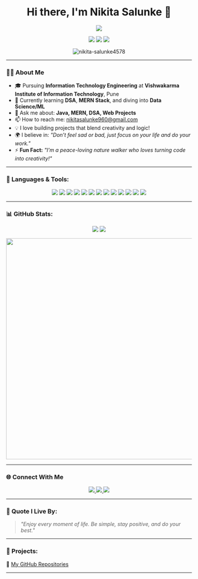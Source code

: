 
<h1 align="center">Hi there, I'm Nikita Salunke 👋</h1>
<p align="center">
  <img src="https://readme-typing-svg.herokuapp.com/?lines=Welcome+to+my+GitHub!;Always+Learning+New+Tech;Focused+on+Growth+%26+Impact&center=true&width=500&height=45">
</p>

<p align="center">
  <img src="https://img.shields.io/badge/Tech Student-FCCF00?style=for-the-badge" />
  <img src="https://img.shields.io/badge/DSA-009688?style=for-the-badge" />
  <img src="https://img.shields.io/badge/WebDev-orange?style=for-the-badge" />
</p>

<p align="center">
  <img src="https://komarev.com/ghpvc/?username=nikita-salunke4578&label=Profile%20views&color=0e75b6&style=flat" alt="nikita-salunke4578" />
</p>

---

### 👩‍💻 About Me
- 🎓 Pursuing **Information Technology Engineering** at **Vishwakarma Institute of Information Technology**, Pune  
- 🌱 Currently learning **DSA**, **MERN Stack**, and diving into **Data Science/ML**
- 💬 Ask me about: **Java, MERN, DSA, Web Projects**
- 📫 How to reach me: nikitasalunke960@gmail.com
- 💡 I love building projects that blend creativity and logic!
- 🌍 I believe in: _"Don’t feel sad or bad, just focus on your life and do your work."_
- ⚡ **Fun Fact:** *"I’m a peace-loving nature walker who loves turning code into creativity!"*

---

### 🚀 Languages & Tools:
<p align="center">
  <img src="https://img.shields.io/badge/Java-ED8B00?style=for-the-badge&logo=java&logoColor=white" />
  <img src="https://img.shields.io/badge/Android-3DDC84?style=for-the-badge&logo=android&logoColor=white" />
  <img src="https://img.shields.io/badge/C-00599C?style=for-the-badge&logo=c&logoColor=white" />
  <img src="https://img.shields.io/badge/C++-00599C?style=for-the-badge&logo=c%2B%2B&logoColor=white" />
  <img src="https://img.shields.io/badge/HTML5-E34F26?style=for-the-badge&logo=html5&logoColor=white" />
  <img src="https://img.shields.io/badge/CSS3-1572B6?style=for-the-badge&logo=css3&logoColor=white" />
  <img src="https://img.shields.io/badge/JavaScript-F7DF1E?style=for-the-badge&logo=javascript&logoColor=black" />
  <img src="https://img.shields.io/badge/React-20232A?style=for-the-badge&logo=react&logoColor=61DAFB" />
  <img src="https://img.shields.io/badge/Node.js-339933?style=for-the-badge&logo=nodedotjs&logoColor=white" />
  <img src="https://img.shields.io/badge/MongoDB-4EA94B?style=for-the-badge&logo=mongodb&logoColor=white" />
  <img src="https://img.shields.io/badge/Python-3776AB?style=for-the-badge&logo=python&logoColor=white" />
  <img src="https://img.shields.io/badge/MySQL-00758F?style=for-the-badge&logo=mysql&logoColor=white" />
  <img src="https://img.shields.io/badge/Git-F05032?style=for-the-badge&logo=git&logoColor=white" />
</p>

---

### 📊 GitHub Stats:

<p align="center">
  <img src="https://github-readme-stats.vercel.app/api?username=nikita-salunke4578&show_icons=true&theme=tokyonight" />
  <img src="https://github-readme-stats.vercel.app/api/top-langs/?username=nikita-salunke4578&layout=compact&theme=tokyonight" />
</p>

<p align="center">
  <img src="https://streak-stats.demolab.com?user=nikita-salunke4578&theme=dark&hide_border=false&border_radius=10.5&date_format=M%20Y" width="600px" />
</p>

---
### 🌐 Connect With Me

<p align="center">
  <a href="https://www.linkedin.com/in/nikita-salunke-63ab11253/" target="_blank">
    <img src="https://img.shields.io/badge/LinkedIn-blue?style=for-the-badge&logo=linkedin&logoColor=white" />
  </a>
  <a href="https://leetcode.com/yourleetcode" target="_blank">
    <img src="https://img.shields.io/badge/LeetCode-FFA116?style=for-the-badge&logo=leetcode&logoColor=white" />
  </a>
  <a href="https://discordapp.com/users/yourdiscord" target="_blank">
    <img src="https://img.shields.io/badge/Discord-5865F2?style=for-the-badge&logo=discord&logoColor=white" />
  </a>
</p>

---

### 🌟 Quote I Live By:
> _"Enjoy every moment of life. Be simple, stay positive, and do your best."_

---

### 🔧 Projects:
🔗 [My GitHub Repositories](https://github.com/nikita-salunke4578?tab=repositories)

---
